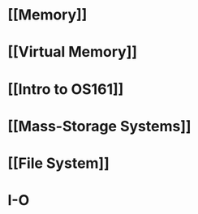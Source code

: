 # [[Memory]]

# [[Virtual Memory]]

# [[Intro to OS161]]

# [[Mass-Storage Systems]]

# [[File System]]

# I-O

